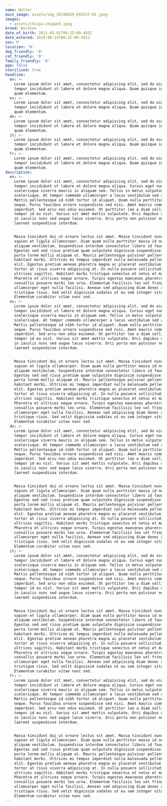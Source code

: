 ```yaml
---
name: Walter
main_image: assets/img_20190829_093257-01.jpeg
images:
  - assets/chispa-chopped.jpeg
breed: Bardino
date_of_birth: 2011-03-01T09:15:09.493Z
date_entered: 2019-08-14T08:15:09.591Z
sex: M
location: '0'
dog_friendly: '0'
cat_friendly: '0'
family_friendly: '0'
ppp: false
sterilised: true
headline:
  en: >-
    Lorem ipsum dolor sit amet, consectetur adipiscing elit, sed do eiusmod
    tempor incididunt ut labore et dolore magna aliqua. Quam quisque id diam vel
    quam elementum.
  es: >-
    Lorem ipsum dolor sit amet, consectetur adipiscing elit, sed do eiusmod
    tempor incididunt ut labore et dolore magna aliqua. Quam quisque id diam vel
    quam elementum.
  de: >-
    Lorem ipsum dolor sit amet, consectetur adipiscing elit, sed do eiusmod
    tempor incididunt ut labore et dolore magna aliqua. Quam quisque id diam vel
    quam elementum.
  it: >-
    Lorem ipsum dolor sit amet, consectetur adipiscing elit, sed do eiusmod
    tempor incididunt ut labore et dolore magna aliqua. Quam quisque id diam vel
    quam elementum.
  fr: >-
    Lorem ipsum dolor sit amet, consectetur adipiscing elit, sed do eiusmod
    tempor incididunt ut labore et dolore magna aliqua. Quam quisque id diam vel
    quam elementum.
description:
  en: >-
    Lorem ipsum dolor sit amet, consectetur adipiscing elit, sed do eiusmod
    tempor incididunt ut labore et dolore magna aliqua. Cursus eget nunc
    scelerisque viverra mauris in aliquam sem. Tellus in metus vulputate eu
    scelerisque. At tempor commodo ullamcorper a lacus vestibulum sed arcu.
    Mattis pellentesque id nibh tortor id aliquet. Quam nulla porttitor massa id
    neque. Purus faucibus ornare suspendisse sed nisi. Amet mauris commodo quis
    imperdiet. Sed arcu non odio euismod. Ut porttitor leo a diam sollicitudin
    tempor id eu nisl. Varius sit amet mattis vulputate. Orci dapibus ultrices
    in iaculis nunc sed augue lacus viverra. Orci porta non pulvinar neque
    laoreet suspendisse interdum.


    Massa tincidunt dui ut ornare lectus sit amet. Massa tincidunt nunc pulvinar
    sapien et ligula ullamcorper. Diam quam nulla porttitor massa id neque
    aliquam vestibulum. Suspendisse interdum consectetur libero id faucibus.
    Egestas sed sed risus pretium quam vulputate dignissim suspendisse. Nisi
    porta lorem mollis aliquam ut. Mauris pellentesque pulvinar pellentesque
    habitant morbi. Ultrices mi tempus imperdiet nulla malesuada pellentesque
    elit. Egestas pretium aenean pharetra magna ac placerat vestibulum. Et
    tortor at risus viverra adipiscing at. In nulla posuere sollicitudin aliquam
    ultrices sagittis. Habitant morbi tristique senectus et netus et malesuada.
    Pharetra et ultrices neque ornare. Turpis egestas maecenas pharetra
    convallis posuere morbi leo urna. Elementum facilisis leo vel fringilla est
    ullamcorper eget nulla facilisi. Aenean sed adipiscing diam donec adipiscing
    tristique risus. Sed velit dignissim sodales ut eu sem integer vitae justo.
    Elementum curabitur vitae nunc sed.
  es: >-
    Lorem ipsum dolor sit amet, consectetur adipiscing elit, sed do eiusmod
    tempor incididunt ut labore et dolore magna aliqua. Cursus eget nunc
    scelerisque viverra mauris in aliquam sem. Tellus in metus vulputate eu
    scelerisque. At tempor commodo ullamcorper a lacus vestibulum sed arcu.
    Mattis pellentesque id nibh tortor id aliquet. Quam nulla porttitor massa id
    neque. Purus faucibus ornare suspendisse sed nisi. Amet mauris commodo quis
    imperdiet. Sed arcu non odio euismod. Ut porttitor leo a diam sollicitudin
    tempor id eu nisl. Varius sit amet mattis vulputate. Orci dapibus ultrices
    in iaculis nunc sed augue lacus viverra. Orci porta non pulvinar neque
    laoreet suspendisse interdum.


    Massa tincidunt dui ut ornare lectus sit amet. Massa tincidunt nunc pulvinar
    sapien et ligula ullamcorper. Diam quam nulla porttitor massa id neque
    aliquam vestibulum. Suspendisse interdum consectetur libero id faucibus.
    Egestas sed sed risus pretium quam vulputate dignissim suspendisse. Nisi
    porta lorem mollis aliquam ut. Mauris pellentesque pulvinar pellentesque
    habitant morbi. Ultrices mi tempus imperdiet nulla malesuada pellentesque
    elit. Egestas pretium aenean pharetra magna ac placerat vestibulum. Et
    tortor at risus viverra adipiscing at. In nulla posuere sollicitudin aliquam
    ultrices sagittis. Habitant morbi tristique senectus et netus et malesuada.
    Pharetra et ultrices neque ornare. Turpis egestas maecenas pharetra
    convallis posuere morbi leo urna. Elementum facilisis leo vel fringilla est
    ullamcorper eget nulla facilisi. Aenean sed adipiscing diam donec adipiscing
    tristique risus. Sed velit dignissim sodales ut eu sem integer vitae justo.
    Elementum curabitur vitae nunc sed.
  de: >-
    Lorem ipsum dolor sit amet, consectetur adipiscing elit, sed do eiusmod
    tempor incididunt ut labore et dolore magna aliqua. Cursus eget nunc
    scelerisque viverra mauris in aliquam sem. Tellus in metus vulputate eu
    scelerisque. At tempor commodo ullamcorper a lacus vestibulum sed arcu.
    Mattis pellentesque id nibh tortor id aliquet. Quam nulla porttitor massa id
    neque. Purus faucibus ornare suspendisse sed nisi. Amet mauris commodo quis
    imperdiet. Sed arcu non odio euismod. Ut porttitor leo a diam sollicitudin
    tempor id eu nisl. Varius sit amet mattis vulputate. Orci dapibus ultrices
    in iaculis nunc sed augue lacus viverra. Orci porta non pulvinar neque
    laoreet suspendisse interdum.


    Massa tincidunt dui ut ornare lectus sit amet. Massa tincidunt nunc pulvinar
    sapien et ligula ullamcorper. Diam quam nulla porttitor massa id neque
    aliquam vestibulum. Suspendisse interdum consectetur libero id faucibus.
    Egestas sed sed risus pretium quam vulputate dignissim suspendisse. Nisi
    porta lorem mollis aliquam ut. Mauris pellentesque pulvinar pellentesque
    habitant morbi. Ultrices mi tempus imperdiet nulla malesuada pellentesque
    elit. Egestas pretium aenean pharetra magna ac placerat vestibulum. Et
    tortor at risus viverra adipiscing at. In nulla posuere sollicitudin aliquam
    ultrices sagittis. Habitant morbi tristique senectus et netus et malesuada.
    Pharetra et ultrices neque ornare. Turpis egestas maecenas pharetra
    convallis posuere morbi leo urna. Elementum facilisis leo vel fringilla est
    ullamcorper eget nulla facilisi. Aenean sed adipiscing diam donec adipiscing
    tristique risus. Sed velit dignissim sodales ut eu sem integer vitae justo.
    Elementum curabitur vitae nunc sed.
  it: >-
    Lorem ipsum dolor sit amet, consectetur adipiscing elit, sed do eiusmod
    tempor incididunt ut labore et dolore magna aliqua. Cursus eget nunc
    scelerisque viverra mauris in aliquam sem. Tellus in metus vulputate eu
    scelerisque. At tempor commodo ullamcorper a lacus vestibulum sed arcu.
    Mattis pellentesque id nibh tortor id aliquet. Quam nulla porttitor massa id
    neque. Purus faucibus ornare suspendisse sed nisi. Amet mauris commodo quis
    imperdiet. Sed arcu non odio euismod. Ut porttitor leo a diam sollicitudin
    tempor id eu nisl. Varius sit amet mattis vulputate. Orci dapibus ultrices
    in iaculis nunc sed augue lacus viverra. Orci porta non pulvinar neque
    laoreet suspendisse interdum.


    Massa tincidunt dui ut ornare lectus sit amet. Massa tincidunt nunc pulvinar
    sapien et ligula ullamcorper. Diam quam nulla porttitor massa id neque
    aliquam vestibulum. Suspendisse interdum consectetur libero id faucibus.
    Egestas sed sed risus pretium quam vulputate dignissim suspendisse. Nisi
    porta lorem mollis aliquam ut. Mauris pellentesque pulvinar pellentesque
    habitant morbi. Ultrices mi tempus imperdiet nulla malesuada pellentesque
    elit. Egestas pretium aenean pharetra magna ac placerat vestibulum. Et
    tortor at risus viverra adipiscing at. In nulla posuere sollicitudin aliquam
    ultrices sagittis. Habitant morbi tristique senectus et netus et malesuada.
    Pharetra et ultrices neque ornare. Turpis egestas maecenas pharetra
    convallis posuere morbi leo urna. Elementum facilisis leo vel fringilla est
    ullamcorper eget nulla facilisi. Aenean sed adipiscing diam donec adipiscing
    tristique risus. Sed velit dignissim sodales ut eu sem integer vitae justo.
    Elementum curabitur vitae nunc sed.
  fr: >-
    Lorem ipsum dolor sit amet, consectetur adipiscing elit, sed do eiusmod
    tempor incididunt ut labore et dolore magna aliqua. Cursus eget nunc
    scelerisque viverra mauris in aliquam sem. Tellus in metus vulputate eu
    scelerisque. At tempor commodo ullamcorper a lacus vestibulum sed arcu.
    Mattis pellentesque id nibh tortor id aliquet. Quam nulla porttitor massa id
    neque. Purus faucibus ornare suspendisse sed nisi. Amet mauris commodo quis
    imperdiet. Sed arcu non odio euismod. Ut porttitor leo a diam sollicitudin
    tempor id eu nisl. Varius sit amet mattis vulputate. Orci dapibus ultrices
    in iaculis nunc sed augue lacus viverra. Orci porta non pulvinar neque
    laoreet suspendisse interdum.


    Massa tincidunt dui ut ornare lectus sit amet. Massa tincidunt nunc pulvinar
    sapien et ligula ullamcorper. Diam quam nulla porttitor massa id neque
    aliquam vestibulum. Suspendisse interdum consectetur libero id faucibus.
    Egestas sed sed risus pretium quam vulputate dignissim suspendisse. Nisi
    porta lorem mollis aliquam ut. Mauris pellentesque pulvinar pellentesque
    habitant morbi. Ultrices mi tempus imperdiet nulla malesuada pellentesque
    elit. Egestas pretium aenean pharetra magna ac placerat vestibulum. Et
    tortor at risus viverra adipiscing at. In nulla posuere sollicitudin aliquam
    ultrices sagittis. Habitant morbi tristique senectus et netus et malesuada.
    Pharetra et ultrices neque ornare. Turpis egestas maecenas pharetra
    convallis posuere morbi leo urna. Elementum facilisis leo vel fringilla est
    ullamcorper eget nulla facilisi. Aenean sed adipiscing diam donec adipiscing
    tristique risus. Sed velit dignissim sodales ut eu sem integer vitae justo.
    Elementum curabitur vitae nunc sed.
---
```


